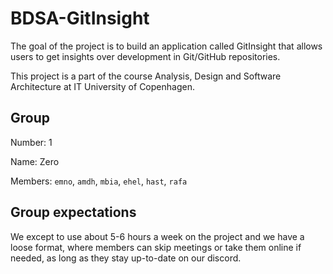 # BDSA-GitInsight
The goal of the project is to build an application called GitInsight that allows users to get insights over development in Git/GitHub repositories.

This project is a part of the course Analysis, Design and Software Architecture at IT University of Copenhagen.

## Group
Number: 1

Name: Zero

Members: `emno`, `amdh`, `mbia`, `ehel`, `hast`, `rafa`

## Group expectations
We except to use about 5-6 hours a week on the project and we have a loose format, where members can skip meetings or take them online if needed, as long as they stay up-to-date on our discord.
